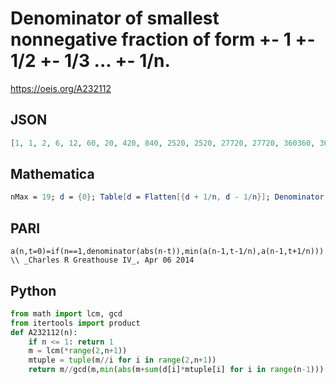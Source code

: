 # Denominator of smallest nonnegative fraction of form \+\- 1 \+\- 1/2 \+\- 1/3 \.\.\. \+\- 1/n\.
https://oeis.org/A232112
## JSON
```JSON
[1, 1, 2, 6, 12, 60, 20, 420, 840, 2520, 2520, 27720, 27720, 360360, 360360, 360360, 144144, 12252240, 12252240, 232792560, 232792560, 232792560, 46558512, 5354228880, 5354228880, 2974571600, 26771144400, 80313433200]
```
## Mathematica
```Mathematica
nMax = 19; d = {0}; Table[d = Flatten[{d + 1/n, d - 1/n}]; Denominator[Min[Abs[d]]], {n, nMax}] (* _T. D. Noe_, Nov 20 2013 *)
```
## PARI
```PARI
a(n,t=0)=if(n==1,denominator(abs(n-t)),min(a(n-1,t-1/n),a(n-1,t+1/n))) \\ _Charles R Greathouse IV_, Apr 06 2014
```
## Python
```Python
from math import lcm, gcd
from itertools import product
def A232112(n):
    if n <= 1: return 1
    m = lcm(*range(2,n+1))
    mtuple = tuple(m//i for i in range(2,n+1))
    return m//gcd(m,min(abs(m+sum(d[i]*mtuple[i] for i in range(n-1))) for d in product((-1,1),repeat=n-1))) # _Chai Wah Wu_, Nov 25 2021
```

